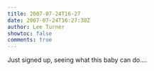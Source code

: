 ```yaml
---
title: 2007-07-24T16-27
date: 2007-07-24T16:27:38Z
author: Lee Turner
showtoc: false
comments: true
---
```


Just signed up, seeing what this baby can do....

